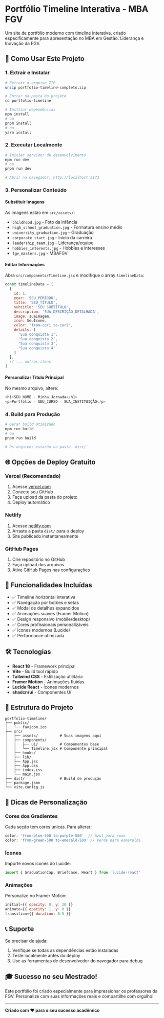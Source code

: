 # Portfólio Timeline Interativa - MBA FGV

Um site de portfólio moderno com timeline interativa, criado especificamente para apresentação no MBA em Gestão: Liderança e Inovação da FGV.

## 🚀 Como Usar Este Projeto

### 1. Extrair e Instalar

```bash
# Extrair o arquivo ZIP
unzip portfolio-timeline-completo.zip

# Entrar na pasta do projeto
cd portfolio-timeline

# Instalar dependências
npm install
# ou
pnpm install
# ou
yarn install
```

### 2. Executar Localmente

```bash
# Iniciar servidor de desenvolvimento
npm run dev
# ou
pnpm run dev

# Abrir no navegador: http://localhost:5173
```

### 3. Personalizar Conteúdo

#### Substituir Imagens
As imagens estão em `src/assets/`:
- `childhood.jpg` - Foto da infância
- `high_school_graduation.jpg` - Formatura ensino médio
- `university_graduation.jpg` - Graduação
- `corporate_start.jpg` - Início da carreira
- `leadership_team.jpg` - Liderança/equipe
- `hobbies_interests.jpg` - Hobbies e interesses
- `fgv_masters.jpg` - MBAFGV

#### Editar Informações
Abra `src/components/Timeline.jsx` e modifique o array `timelineData`:

```javascript
const timelineData = [
  {
    id: 1,
    year: 'SEU_PERÍODO',
    title: 'SEU_TÍTULO',
    subtitle: 'SEU_SUBTÍTULO', 
    description: 'SUA_DESCRIÇÃO_DETALHADA',
    image: suaImagem,
    icon: SeuÍcone,
    color: 'from-cor1 to-cor2',
    details: [
      'Sua conquista 1',
      'Sua conquista 2',
      'Sua conquista 3',
      'Sua conquista 4'
    ]
  },
  // ... outros itens
]
```

#### Personalizar Título Principal
No mesmo arquivo, altere:
```javascript
<h1>SEU_NOME - Minha Jornada</h1>
<p>Portfólio - SEU_CURSO - SUA_INSTITUIÇÃO</p>
```

### 4. Build para Produção

```bash
# Gerar build otimizado
npm run build
# ou
pnpm run build

# Os arquivos estarão na pasta 'dist/'
```

## 🌐 Opções de Deploy Gratuito

### Vercel (Recomendado)
1. Acesse [vercel.com](https://vercel.com)
2. Conecte seu GitHub
3. Faça upload da pasta do projeto
4. Deploy automático

### Netlify
1. Acesse [netlify.com](https://netlify.com)
2. Arraste a pasta `dist/` para o deploy
3. Site publicado instantaneamente

### GitHub Pages
1. Crie repositório no GitHub
2. Faça upload dos arquivos
3. Ative GitHub Pages nas configurações

## 🎨 Funcionalidades Incluídas

- ✅ Timeline horizontal interativa
- ✅ Navegação por botões e setas
- ✅ Modal de detalhes expandidos
- ✅ Animações suaves (Framer Motion)
- ✅ Design responsivo (mobile/desktop)
- ✅ Cores profissionais personalizáveis
- ✅ Ícones modernos (Lucide)
- ✅ Performance otimizada

## 🛠️ Tecnologias

- **React 18** - Framework principal
- **Vite** - Build tool rápido
- **Tailwind CSS** - Estilização utilitária
- **Framer Motion** - Animações fluidas
- **Lucide React** - Ícones modernos
- **shadcn/ui** - Componentes UI

## 📱 Estrutura do Projeto

```
portfolio-timeline/
├── public/
│   └── favicon.ico
├── src/
│   ├── assets/          # Suas imagens aqui
│   ├── components/
│   │   ├── ui/          # Componentes base
│   │   └── Timeline.jsx # Componente principal
│   ├── hooks/
│   ├── lib/
│   ├── App.jsx
│   ├── App.css
│   ├── index.css
│   └── main.jsx
├── dist/                # Build de produção
├── package.json
└── vite.config.js
```

## 🎯 Dicas de Personalização

### Cores dos Gradientes
Cada seção tem cores únicas. Para alterar:
```javascript
color: 'from-blue-500 to-purple-500'  // Azul para roxo
color: 'from-green-500 to-emerald-500' // Verde para esmeralda
```

### Ícones
Importe novos ícones do Lucide:
```javascript
import { GraduationCap, Briefcase, Heart } from 'lucide-react'
```

### Animações
Personalize no Framer Motion:
```javascript
initial={{ opacity: 0, y: 20 }}
animate={{ opacity: 1, y: 0 }}
transition={{ duration: 0.5 }}
```

## 📞 Suporte

Se precisar de ajuda:
1. Verifique se todas as dependências estão instaladas
2. Teste localmente antes do deploy
3. Use as ferramentas de desenvolvedor do navegador para debug

## 🎓 Sucesso no seu Mestrado!

Este portfólio foi criado especialmente para impressionar os professores da FGV. Personalize com suas informações reais e compartilhe com orgulho!

---

**Criado com ❤️ para o seu sucesso acadêmico**

